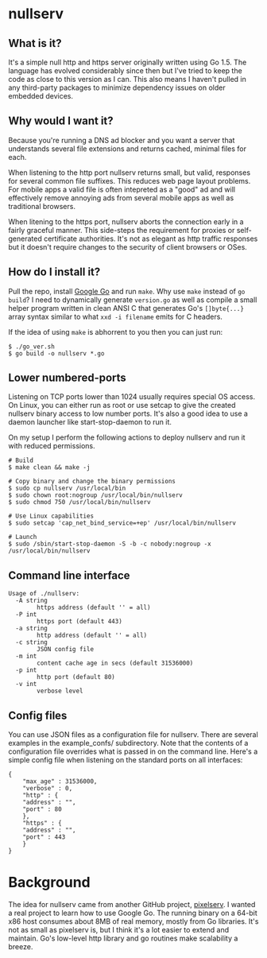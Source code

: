 # nullserv

## What is it?
It's a simple null http and https server originally written using Go 1.5.
The language has evolved considerably since then but I've tried to keep
the code as close to this version as I can. This also means I haven't
pulled in any third-party packages to minimize dependency issues on
older embedded devices.

## Why would I want it?
Because you're running a DNS ad blocker and you want a server that
understands several file extensions and returns cached, minimal files for
each.

When listening to the http port nullserv returns small, but valid,
responses for several common file suffixes. This reduces web page layout
problems. For mobile apps a valid file is often intepreted as a "good"
ad and will effectively remove annoying ads from several mobile apps as
well as traditional browsers.

When litening to the https port, nullserv aborts the connection early
in a fairly graceful manner. This side-steps the requirement for
proxies or self-generated certificate authorities. It's not as elegant
as http traffic responses but it doesn't require changes to the security
of client browsers or OSes.

## How do I install it?
Pull the repo, install [Google Go](https://golang.org/) and run
`make`. Why use `make` instead of `go build`? I need to dynamically
generate `version.go` as well as compile a small helper program written in
clean ANSI C that generates Go's `[]byte{...}` array syntax similar to what
`xxd -i filename` emits for C headers.

If the idea of using `make` is abhorrent to you then you can just run:
```
$ ./go_ver.sh
$ go build -o nullserv *.go
```

## Lower numbered-ports
Listening on TCP ports lower than 1024 usually requires special OS access.
On Linux, you can either run as root or use setcap to give the created
nullserv binary access to low number ports. It's also a good idea to use
a daemon launcher like start-stop-daemon to run it.

On my setup I perform the following actions to deploy nullserv and run it
with reduced permissions.

```
# Build
$ make clean && make -j

# Copy binary and change the binary permissions
$ sudo cp nullserv /usr/local/bin
$ sudo chown root:nogroup /usr/local/bin/nullserv
$ sudo chmod 750 /usr/local/bin/nullserv

# Use Linux capabilities
$ sudo setcap 'cap_net_bind_service=+ep' /usr/local/bin/nullserv

# Launch
$ sudo /sbin/start-stop-daemon -S -b -c nobody:nogroup -x /usr/local/bin/nullserv
```

## Command line interface
```
Usage of ./nullserv:
  -A string
    	https address (default '' = all)
  -P int
    	https port (default 443)
  -a string
    	http address (default '' = all)
  -c string
    	JSON config file
  -m int
    	content cache age in secs (default 31536000)
  -p int
    	http port (default 80)
  -v int
    	verbose level
```

## Config files
You can use JSON files as a configuration file for nullserv. There are several
examples in the example_confs/ subdirectory.  Note that the contents of a
configuration file overrides what is passed in on the command line. Here's
a simple config file when listening on the standard ports on all interfaces:
```
{
    "max_age" : 31536000,
    "verbose" : 0,
    "http" : {
	"address" : "",
	"port" : 80
    },
    "https" : {
	"address" : "",
	"port" : 443
    }
}
```

# Background
The idea for nullserv came from another GitHub project,
[pixelserv](https://github.com/h0tw1r3/pixelserv). I wanted a real project
to learn how to use Google Go. The running binary on a 64-bit x86 host
consumes about 8MB of real memory, mostly from Go libraries. It's not as
small as pixelserv is, but I think it's a lot easier to extend and
maintain. Go's low-level http library and go routines make scalability
a breeze.
